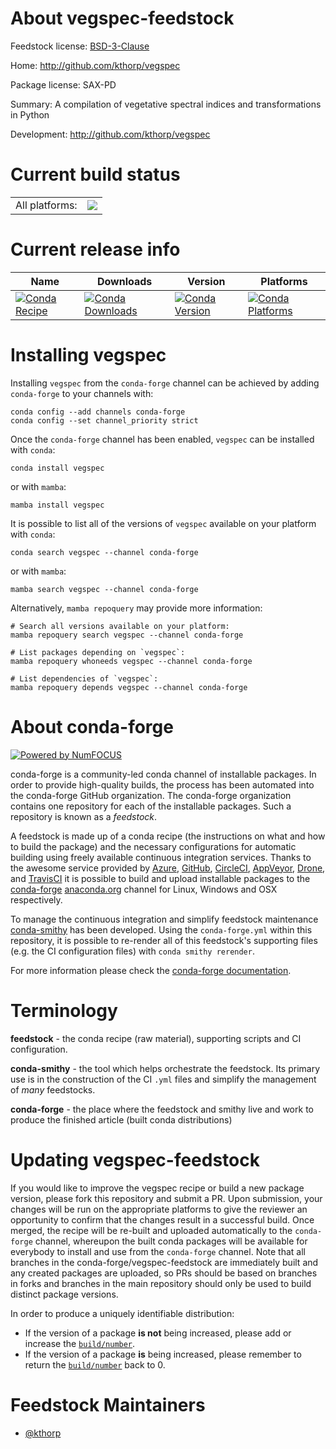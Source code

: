 About vegspec-feedstock
=======================

Feedstock license: [BSD-3-Clause](https://github.com/conda-forge/vegspec-feedstock/blob/main/LICENSE.txt)

Home: http://github.com/kthorp/vegspec

Package license: SAX-PD

Summary: A compilation of vegetative spectral indices and transformations in Python

Development: http://github.com/kthorp/vegspec

Current build status
====================


<table><tr><td>All platforms:</td>
    <td>
      <a href="https://dev.azure.com/conda-forge/feedstock-builds/_build/latest?definitionId=22462&branchName=main">
        <img src="https://dev.azure.com/conda-forge/feedstock-builds/_apis/build/status/vegspec-feedstock?branchName=main">
      </a>
    </td>
  </tr>
</table>

Current release info
====================

| Name | Downloads | Version | Platforms |
| --- | --- | --- | --- |
| [![Conda Recipe](https://img.shields.io/badge/recipe-vegspec-green.svg)](https://anaconda.org/conda-forge/vegspec) | [![Conda Downloads](https://img.shields.io/conda/dn/conda-forge/vegspec.svg)](https://anaconda.org/conda-forge/vegspec) | [![Conda Version](https://img.shields.io/conda/vn/conda-forge/vegspec.svg)](https://anaconda.org/conda-forge/vegspec) | [![Conda Platforms](https://img.shields.io/conda/pn/conda-forge/vegspec.svg)](https://anaconda.org/conda-forge/vegspec) |

Installing vegspec
==================

Installing `vegspec` from the `conda-forge` channel can be achieved by adding `conda-forge` to your channels with:

```
conda config --add channels conda-forge
conda config --set channel_priority strict
```

Once the `conda-forge` channel has been enabled, `vegspec` can be installed with `conda`:

```
conda install vegspec
```

or with `mamba`:

```
mamba install vegspec
```

It is possible to list all of the versions of `vegspec` available on your platform with `conda`:

```
conda search vegspec --channel conda-forge
```

or with `mamba`:

```
mamba search vegspec --channel conda-forge
```

Alternatively, `mamba repoquery` may provide more information:

```
# Search all versions available on your platform:
mamba repoquery search vegspec --channel conda-forge

# List packages depending on `vegspec`:
mamba repoquery whoneeds vegspec --channel conda-forge

# List dependencies of `vegspec`:
mamba repoquery depends vegspec --channel conda-forge
```


About conda-forge
=================

[![Powered by
NumFOCUS](https://img.shields.io/badge/powered%20by-NumFOCUS-orange.svg?style=flat&colorA=E1523D&colorB=007D8A)](https://numfocus.org)

conda-forge is a community-led conda channel of installable packages.
In order to provide high-quality builds, the process has been automated into the
conda-forge GitHub organization. The conda-forge organization contains one repository
for each of the installable packages. Such a repository is known as a *feedstock*.

A feedstock is made up of a conda recipe (the instructions on what and how to build
the package) and the necessary configurations for automatic building using freely
available continuous integration services. Thanks to the awesome service provided by
[Azure](https://azure.microsoft.com/en-us/services/devops/), [GitHub](https://github.com/),
[CircleCI](https://circleci.com/), [AppVeyor](https://www.appveyor.com/),
[Drone](https://cloud.drone.io/welcome), and [TravisCI](https://travis-ci.com/)
it is possible to build and upload installable packages to the
[conda-forge](https://anaconda.org/conda-forge) [anaconda.org](https://anaconda.org/)
channel for Linux, Windows and OSX respectively.

To manage the continuous integration and simplify feedstock maintenance
[conda-smithy](https://github.com/conda-forge/conda-smithy) has been developed.
Using the ``conda-forge.yml`` within this repository, it is possible to re-render all of
this feedstock's supporting files (e.g. the CI configuration files) with ``conda smithy rerender``.

For more information please check the [conda-forge documentation](https://conda-forge.org/docs/).

Terminology
===========

**feedstock** - the conda recipe (raw material), supporting scripts and CI configuration.

**conda-smithy** - the tool which helps orchestrate the feedstock.
                   Its primary use is in the construction of the CI ``.yml`` files
                   and simplify the management of *many* feedstocks.

**conda-forge** - the place where the feedstock and smithy live and work to
                  produce the finished article (built conda distributions)


Updating vegspec-feedstock
==========================

If you would like to improve the vegspec recipe or build a new
package version, please fork this repository and submit a PR. Upon submission,
your changes will be run on the appropriate platforms to give the reviewer an
opportunity to confirm that the changes result in a successful build. Once
merged, the recipe will be re-built and uploaded automatically to the
`conda-forge` channel, whereupon the built conda packages will be available for
everybody to install and use from the `conda-forge` channel.
Note that all branches in the conda-forge/vegspec-feedstock are
immediately built and any created packages are uploaded, so PRs should be based
on branches in forks and branches in the main repository should only be used to
build distinct package versions.

In order to produce a uniquely identifiable distribution:
 * If the version of a package **is not** being increased, please add or increase
   the [``build/number``](https://docs.conda.io/projects/conda-build/en/latest/resources/define-metadata.html#build-number-and-string).
 * If the version of a package **is** being increased, please remember to return
   the [``build/number``](https://docs.conda.io/projects/conda-build/en/latest/resources/define-metadata.html#build-number-and-string)
   back to 0.

Feedstock Maintainers
=====================

* [@kthorp](https://github.com/kthorp/)

